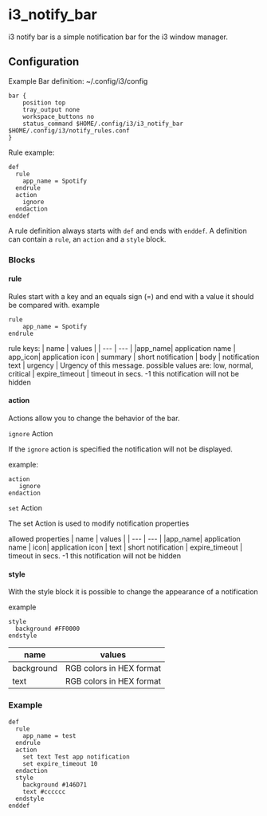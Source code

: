 # i3_notify_bar

i3 notify bar is a simple notification bar for the i3 window manager.

## Configuration

Example Bar definition:
~/.config/i3/config
```
bar {
    position top
    tray_output none
    workspace_buttons no
    status_command $HOME/.config/i3/i3_notify_bar $HOME/.config/i3/notify_rules.conf
}
```

Rule example:
```
def
  rule
    app_name = Spotify
  endrule
  action
    ignore
  endaction
enddef
```

A rule definition always starts with `def` and ends with `enddef`. A definition can contain a `rule`, an `action` and a `style` block.

### Blocks

#### rule

Rules start with a key and an equals sign (=) and end with a value it should be compared with.
example
```
rule
    app_name = Spotify
endrule
```

rule keys:
| name | values |
| --- | --- |
|app_name| application name |
app_icon| application icon |
summary | short notification |
body | notification text |
urgency | Urgency of this message. possible values are: low, normal, critical |
expire_timeout | timeout in secs. -1 this notification will not be hidden

#### action
Actions allow you to change the behavior of the bar. 

`ignore` Action

If the `ignore` action is specified the notification will not be displayed.

example:
```
action
   ignore
endaction
```

`set` Action

The set Action is used to modify notification properties

allowed properties
| name | values |
| --- | --- |
|app_name| application name |
icon| application icon |
text | short notification |
expire_timeout | timeout in secs. -1 this notification will not be hidden

#### style
With the style block it is possible to change the appearance of a notification

example

```
style
  background #FF0000
endstyle

```

| name | values |
| --- | --- |
| background | RGB colors in HEX format
| text | RGB colors in HEX format

### Example
```
def
  rule
    app_name = test
  endrule
  action
    set text Test app notification
    set expire_timeout 10
  endaction
  style
    background #146D71
    text #cccccc
  endstyle
enddef
```

